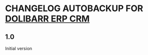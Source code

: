 # CHANGELOG AUTOBACKUP FOR <a href="https://www.dolibarr.org">DOLIBARR ERP CRM</a>

## 1.0
Initial version

